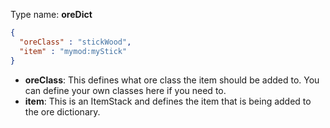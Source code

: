 Type name: __oreDict__

```json
{
  "oreClass" : "stickWood",
  "item" : "mymod:myStick"
}
```
	
* __oreClass__: This defines what ore class the item should be added to. You can define your own classes here if you need to.
* __item__: This is an ItemStack and defines the item that is being added to the ore dictionary.